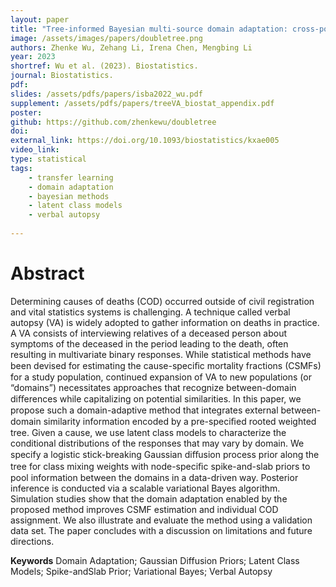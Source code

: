 ```yaml
---
layout: paper
title: "Tree-informed Bayesian multi-source domain adaptation: cross-population probabilistic cause-of-death assignment using verbal autopsy"
image: /assets/images/papers/doubletree.png
authors: Zhenke Wu, Zehang Li, Irena Chen, Mengbing Li
year: 2023
shortref: Wu et al. (2023). Biostatistics.
journal: Biostatistics. 
pdf: 
slides: /assets/pdfs/papers/isba2022_wu.pdf
supplement: /assets/pdfs/papers/treeVA_biostat_appendix.pdf
poster:
github: https://github.com/zhenkewu/doubletree
doi:
external_link: https://doi.org/10.1093/biostatistics/kxae005
video_link:
type: statistical
tags:
    - transfer learning
    - domain adaptation
    - bayesian methods
    - latent class models
    - verbal autopsy
 
---
```


# Abstract

Determining causes of deaths (COD) occurred outside of civil registration and vital statistics systems is challenging. A technique called verbal autopsy (VA) is widely adopted to gather information on deaths in practice. A VA consists of interviewing relatives of a deceased person about symptoms of the deceased in the period leading to the death, often resulting in multivariate binary responses. While statistical methods have been devised for estimating the cause-speciﬁc mortality fractions (CSMFs) for a study population, continued expansion of VA to new populations (or “domains”) necessitates approaches that recognize between-domain diﬀerences while capitalizing on potential similarities. In this paper, we propose such a domain-adaptive method that integrates external between-domain similarity information encoded by a pre-speciﬁed rooted weighted tree. Given a cause, we use latent class models to characterize the conditional distributions of the responses that may vary by domain. We specify a logistic stick-breaking Gaussian diﬀusion process prior along the tree for class mixing weights with node-speciﬁc spike-and-slab priors to pool information between the domains in a data-driven way. Posterior inference is conducted via a scalable variational Bayes algorithm. Simulation studies show that the domain adaptation enabled by the proposed method improves CSMF estimation and individual COD assignment. We also illustrate and evaluate the method using a validation data set. The paper concludes with a discussion on limitations and future directions.

**Keywords** Domain Adaptation; Gaussian Diffusion Priors; Latent Class Models; Spike-andSlab Prior; Variational Bayes; Verbal Autopsy
